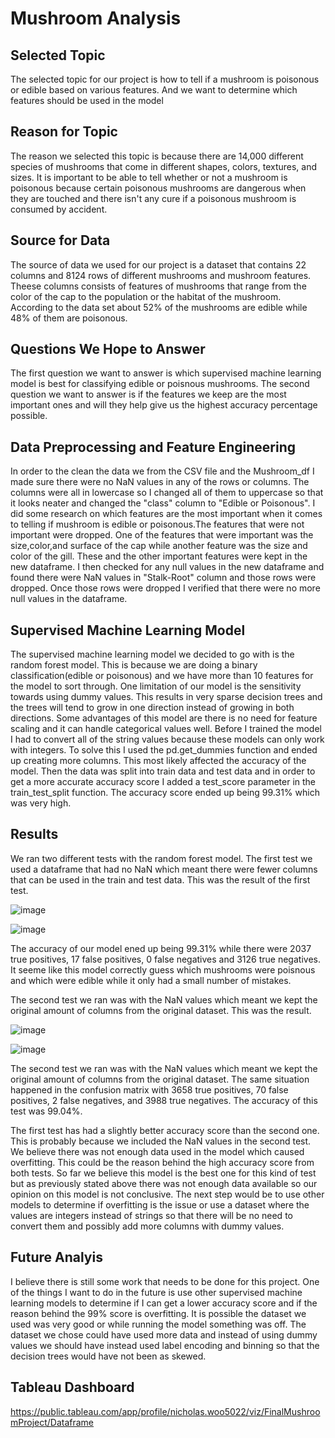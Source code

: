 # Mushroom Analysis
## Selected Topic
The selected topic for our project is how to tell if a mushroom is poisonous or edible based on various features. And we want to determine which features should be used in the model 
## Reason for Topic
The reason we selected this topic is because there are 14,000 different species of mushrooms that come in different shapes, colors, textures, and sizes. It is important to be able to tell whether or not a mushroom is poisonous because certain poisonous mushrooms are dangerous when they are touched and there isn't any cure if a poisonous mushroom is consumed by accident. 
## Source for Data
The source of data we used for our project is a dataset that contains 22 columns and 8124 rows of different mushrooms and mushroom features. Theese columns consists of features of mushrooms that range from the color of the cap to the population or the habitat of the mushroom. According to the data set about 52% of the mushrooms are edible while 48% of them are poisonous. 
## Questions We Hope to Answer
The first question we want to answer is which supervised machine learning model is best for classifying edible or poisnous mushrooms. The second question we want to answer is if the features we keep are the most important ones and will they help give us the highest accuracy percentage possible. 
## Data Preprocessing and Feature Engineering
In order to the clean the data we from the CSV file and the Mushroom_df I made sure there were no NaN values in any of the rows or columns. The columns were all in lowercase so I changed all of them to uppercase so that it looks neater and changed the "class" column to "Edible or Poisonous". I did some research on which features are the most important when it comes to telling if mushroom is edible or poisonous.The features that were not important were dropped. One of the features that were important was the size,color,and surface of the cap while another feature was the size and color of the gill. These and the other important features were kept in the new dataframe. I then checked for any null values in the new dataframe and found there were NaN values in "Stalk-Root" column and those rows were dropped. Once those rows were dropped I verified that there were no more null values in the dataframe.
## Supervised Machine Learning Model 
The supervised machine learning model we decided to go with is the random forest model. This is because we are doing a binary classification(edible or poisonous) and we have more than 10 features for the model to sort through. One limitation of our model is the sensitivity towards using dummy values. This results in very sparse decision trees and the trees will tend to grow in one direction instead of growing in both directions. Some advantages of this model are there is no need for feature scaling and it can handle categorical values well. Before I trained the model I had to convert all of the string values because these models can only work with integers. To solve this I used the pd.get_dummies function and ended up creating more columns. This most likely affected the accuracy of the model. Then the data was split into train data and test data and in order to get a more accurate accuracy score I added a test_score parameter in the train_test_split function. The accuracy score ended up being 99.31% which was very high.
## Results
We ran two different tests with the random forest model. The first test we used a dataframe that had no NaN which meant there were fewer columns that can be used in the train and test data. This was the result of the first test.

![image](https://user-images.githubusercontent.com/98357581/180584632-b0695c13-e301-455e-b18e-aa43fb702afb.png)

![image](https://user-images.githubusercontent.com/98357581/180584640-7376dc10-d26d-4207-86e7-93f13e94eb81.png)

The accuracy of our model ened up being 99.31% while there were 2037 true positives, 17 false positives, 0 false negatives and 3126 true negatives. It seeme like this model correctly guess which mushrooms were poisnous and which were edible while it only had a small number of mistakes.

The second test we ran was with the NaN values which meant we kept the original amount of columns from the original dataset. This was the result.

![image](https://user-images.githubusercontent.com/98357581/180584667-57f87fac-224f-4b31-9f6e-8e9e52193dbe.png)

![image](https://user-images.githubusercontent.com/98357581/180584675-43dc56d9-a831-4f6a-9524-4dffa289099e.png)

The second test we ran was with the NaN values which meant we kept the original amount of columns from the original dataset. The same situation happened in the confusion matrix with 3658 true positives, 70 false positives, 2 false negatives, and 3988 true negatives. The accuracy of this test was 99.04%.

The first test has had a slightly better accuracy score than the second one. This is probably because we included the NaN values in the second test. We believe there was not enough data used in the model which caused overfitting. This could be the reason behind the high accuracy score from both tests.
So far we believe this model is the best one for this kind of test but as previously stated above there was not enough data available so our opinion on this model is not conclusive. The next step would be to use other models to determine if overfitting is the issue or use a dataset where the values are integers instead of strings so that there will be no need to convert them and possibly add more columns with dummy values. 
## Future Analyis
I believe there is still some work that needs to be done for this project. One of the things I want to do in the future is use other supervised machine learning models to determine if I can get a lower accuracy score and if the reason behind the 99% score is overfitting. It is possible the dataset we used was very good or while running the model something was off. The dataset we chose could have used more data and instead of using dummy values we should have instead used label encoding and binning so that the decision trees would have not been as skewed.
## Tableau Dashboard
https://public.tableau.com/app/profile/nicholas.woo5022/viz/FinalMushroomProject/Dataframe
